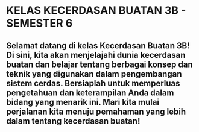 # KELAS KECERDASAN BUATAN 3B - SEMESTER 6

## Selamat datang di kelas Kecerdasan Buatan 3B! Di sini, kita akan menjelajahi dunia kecerdasan buatan dan belajar tentang berbagai konsep dan teknik yang digunakan dalam pengembangan sistem cerdas. Bersiaplah untuk memperluas pengetahuan dan keterampilan Anda dalam bidang yang menarik ini. Mari kita mulai perjalanan kita menuju pemahaman yang lebih dalam tentang kecerdasan buatan!